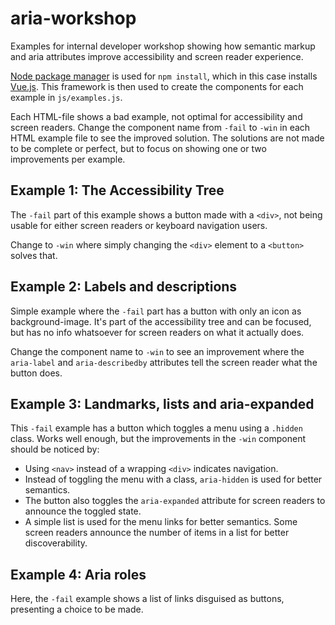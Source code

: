 # aria-workshop

Examples for internal developer workshop showing how semantic markup and aria attributes improve accessibility and screen reader experience.

[Node package manager](https://www.npmjs.com) is used for `npm install`, which in this case installs [Vue.js](https://github.com/vuejs/vue). This framework is then used to create the components for each example in `js/examples.js`. 

Each HTML-file shows a bad example, not optimal for accessibility and screen readers. Change the component name from `-fail` to `-win` in each HTML example file to see the improved solution. The solutions are not made to be complete or perfect, but to focus on showing one or two improvements per example.

## Example 1: The Accessibility Tree

The `-fail` part of this example shows a button made with a `<div>`, not being usable for either screen readers or keyboard navigation users.

Change to `-win` where simply changing the `<div>` element to a `<button>` solves that.

## Example 2: Labels and descriptions

Simple example where the `-fail` part has a button with only an icon as background-image. It's part of the accessibility tree and can be focused, but has no info whatsoever for screen readers on what it actually does.

Change the component name to `-win` to see an improvement where the `aria-label` and `aria-describedby` attributes tell the screen reader what the button does.

## Example 3: Landmarks, lists and aria-expanded

This `-fail` example has a button which toggles a menu using a `.hidden` class. Works well enough, but the improvements in the `-win` component should be noticed by:

* Using `<nav>` instead of a wrapping `<div>` indicates navigation.
* Instead of toggling the menu with a class, `aria-hidden` is used for better semantics.
* The button also toggles the `aria-expanded` attribute for screen readers to announce the toggled state.
* A simple list is used for the menu links for better semantics. Some screen readers announce the number of items in a list for better discoverability.

## Example 4: Aria roles

Here, the `-fail` example shows a list of links disguised as buttons, presenting a choice to be made.